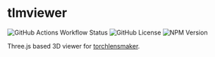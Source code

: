 # tlmviewer

![GitHub Actions Workflow Status](https://img.shields.io/github/actions/workflow/status/victorpoughon/tlmviewer/node.js.yml)
![GitHub License](https://img.shields.io/github/license/victorpoughon/tlmviewer)
![NPM Version](https://img.shields.io/npm/v/tlmviewer)


Three.js based 3D viewer for [torchlensmaker](https://github.com/victorpoughon/torchlensmaker).
